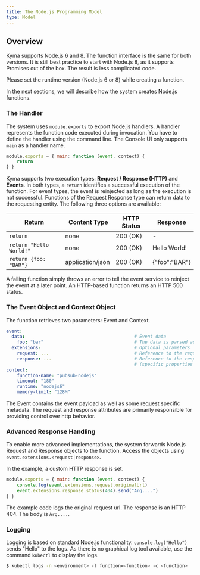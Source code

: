```yaml
---
title: The Node.js Programming Model
type: Model
---
```


## Overview

Kyma supports Node.js 6 and 8. The function interface is the same for both versions. It is still best practice to start with Node.js 8, as it supports Promises out of the box. The result is less complicated code.

Please set the runtime version (Node.js 6 or 8) while creating a function.

In the next sections, we will describe how the system creates Node.js functions.

### The Handler

The system uses ```module.exports``` to export Node.js handlers. A handler represents the function code executed during invocation. You have to define the handler using the command line. The Console UI only supports ```main``` as a handler name.

```JavaScript
module.exports = { main: function (event, context) {
    return
} }
```

Kyma  supports two execution types: **Request / Response (HTTP)** and **Events**. In both types, a ```return``` identifies a successful execution of the function. For event types, the event is reinjected as long as the execution is not successful. Functions of the Request Response type can return data to the requesting entity. The following three options are available:

| Return                      | Content Type     | HTTP Status | Response      |
| --------------------------- | ---------------- | ----------- | ------------- |
| ```return```                | none             | 200 (OK)    | -             |
| ```return "Hello World!"``` | none             | 200 (OK)    | Hello World!  |
| ```return {foo: "BAR"}```   | application/json | 200 (OK)    | {"foo":"BAR"} |

A failing function simply throws an error to tell the event service to reinject the event at a later point. An HTTP-based function returns an HTTP 500 status.

### The Event Object and Context Object

The function retrieves two parameters: Event and Context.

```yaml
event:
  data:                                         # Event data
    foo: "bar"                                  # The data is parsed as JSON when required
  extensions:                                   # Optional parameters
    request: ...                                # Reference to the request received 
    response: ...                               # Reference to the response to send 
                                                # (specific properties will depend on the function language)
context:
    function-name: "pubsub-nodejs"
    timeout: "180"
    runtime: "nodejs6"
    memory-limit: "128M"
```

The Event contains the event payload as well as some request specific metadata. The request and response attributes are primarily responsible for providing control over http behavior.

### Advanced Response Handling

To enable more advanced implementations, the system forwards Node.js Request and Response objects to the function. Access the objects using ```event.extensions.<request|response>```.

In the example, a custom HTTP response is set.

```JavaScript
module.exports = { main: function (event, context) {
    console.log(event.extensions.request.originalUrl)
    event.extensions.response.status(404).send("Arg....")
} }
```

The example code logs the original request url. The response is an HTTP 404. The body is ```Arg....```.

### Logging

Logging is based on standard Node.js functionality. ```console.log("Hello")``` sends "Hello" to the logs. As there is no graphical log tool available, use the command ```kubectl``` to display the logs.

```sh
$ kubectl logs -n <environment> -l function=<function> -c <function>
```